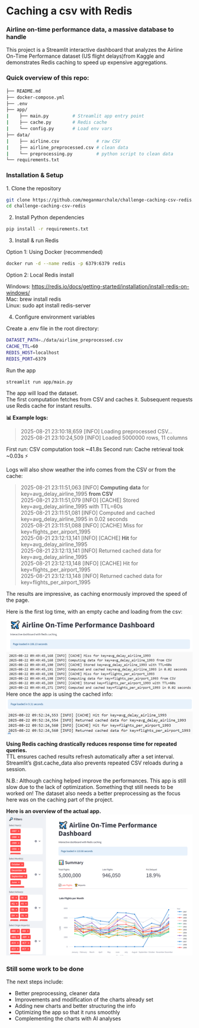 <h1> Caching a csv with Redis </h1>

<h3> Airline on-time performance data, a  massive database to handle </h3>

This project is a Streamlit interactive dashboard that analyzes the Airline On-Time Performance dataset (US flight delays)from Kaggle and demonstrates Redis caching to speed up expensive aggregations.

<h3> Quick overview of this repo:</h3>

```bash
├── README.md  
├── docker-compose.yml  
├── .env  
├── app/  
|    ├── main.py         # Streamlit app entry point  
|    ├── cache.py        # Redis cache  
|    └── config.py       # Load env vars  
├── data/  
|    ├── airline.csv              # raw CSV  
|    ├── airline_preprocessed.csv # clean data  
|    └── preprocessing.py         # python script to clean data  
└── requirements.txt
```

<h3>Installation & Setup</h3>
1. Clone the repository  

```bash
git clone https://github.com/meganmarchale/challenge-caching-csv-redis.git
cd challenge-caching-csv-redis
```

2. Install Python dependencies
```bash
pip install -r requirements.txt
```

3. Install & run Redis

Option 1: Using Docker (recommended)
```bash
docker run -d --name redis -p 6379:6379 redis
```

Option 2: Local Redis install

Windows: https://redis.io/docs/getting-started/installation/install-redis-on-windows/  
Mac: brew install redis  
Linux: sudo apt install redis-server

4. Configure environment variables

Create a .env file in the root directory:
```bash
DATASET_PATH=./data/airline_preprocessed.csv
CACHE_TTL=60
REDIS_HOST=localhost
REDIS_PORT=6379
```

Run the app  
```bash
streamlit run app/main.py  
```
The app will load the dataset.  
The first computation fetches from CSV and caches it. Subsequent requests use Redis cache for instant results.  

**📊 Example logs:**  

>2025-08-21 23:10:18,659 [INFO] Loading preprocessed CSV...  
2025-08-21 23:10:24,509 [INFO] Loaded 5000000 rows, 11 columns  

First run: CSV computation took ~41.8s
Second run: Cache retrieval took ~0.03s ⚡

Logs will also show weather the info comes from the CSV or from the cache:

>2025-08-21 23:11:51,063 [INFO] **Computing data** for key=avg_delay_airline_1995 **from CSV**  
2025-08-21 23:11:51,079 [INFO] [CACHE] Stored key=avg_delay_airline_1995 with TTL=60s  
2025-08-21 23:11:51,081 [INFO] Computed and cached key=avg_delay_airline_1995 in 0.02 seconds  
2025-08-21 23:11:51,088 [INFO] [CACHE] Miss for key=flights_per_airport_1995  
2025-08-21 23:12:13,141 [INFO] [CACHE] **Hit** for key=avg_delay_airline_1995  
2025-08-21 23:12:13,141 [INFO] Returned cached data for key=avg_delay_airline_1995  
2025-08-21 23:12:13,148 [INFO] [CACHE] Hit for key=flights_per_airport_1995  
2025-08-21 23:12:13,148 [INFO] Returned cached data for key=flights_per_airport_1995  

The results are impressive, as caching enormously improved the speed of the page.  

Here is the first log time, with an empty cache and loading from the csv:   
![alt text](assets/image1.png)  
![alt text](assets/image3.png)  
Here once the app is using the cached info:  
![alt text](assets/image2.png)  
![alt text](assets/image4.png)  

**Using Redis caching drastically reduces response time for repeated queries.**  
TTL ensures cached results refresh automatically after a set interval.
Streamlit’s @st.cache_data also prevents repeated CSV reloads during a session.


N.B.: Although caching helped improve the performances. This app is still slow due to the lack of optimization. Something thqt still needs to be worked on!
The dataset also needs a better preprocessing as the focus here was on the caching part of the project.

**Here is an overview of the actual app.**
![alt text](assets/image5.png)

### Still some work to be done

The next steps include:
- Better preprocessing, cleaner data
- Improvements and modification of the charts already set
- Adding new charts and better structuring the info
- Optimizing the app so that it runs smoothly
- Complementing the charts with AI analyses
